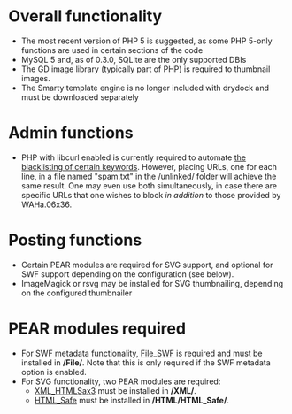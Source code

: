 # Overall functionality #
  * The most recent version of PHP 5 is suggested, as some PHP 5-only functions are used in certain sections of the code
  * MySQL 5 and, as of 0.3.0, SQLite are the only supported DBIs
  * The GD image library (typically part of PHP) is required to thumbnail images.
  * The Smarty template engine is no longer included with drydock and must be downloaded separately

# Admin functions #
  * PHP with libcurl enabled is currently required to automate [the blacklisting of certain keywords](http://wakaba.c3.cx/antispam/).  However, placing URLs, one for each line, in a file named "spam.txt" in the /unlinked/ folder will achieve the same result.  One may even use both simultaneously, in case there are specific URLs that one wishes to block _in addition_ to those provided by WAHa.06x36.

# Posting functions #
  * Certain PEAR modules are required for SVG support, and optional for SWF support depending on the configuration (see below).
  * ImageMagick or rsvg may be installed for SVG thumbnailing, depending on the configured thumbnailer

# PEAR modules required #
  * For SWF metadata functionality, [File\_SWF](http://www.sephiroth.it/swfreader.php) is required and must be installed in **<PEAR path>/File/**.  Note that this is only required if the SWF metadata option is enabled.
  * For SVG functionality, two PEAR modules are required:
    * [XML\_HTMLSax3](http://pear.php.net/package/XML_HTMLSax3) must be installed in **<PEAR path>/XML/**.
    * [HTML\_Safe](http://pear.php.net/package/HTML_Safe) must be installed in **<PEAR path>/HTML/HTML\_Safe/**.